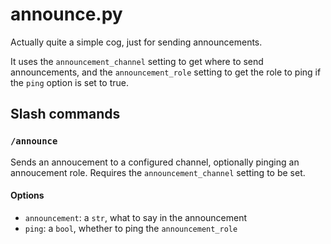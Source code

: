 # announce.py
Actually quite a simple cog, just for sending announcements.

It uses the `announcement_channel` setting to get where to send announcements, and the `announcement_role` setting to get the role to ping if the `ping` option is set to true.

## Slash commands
### `/announce`
Sends an annoucement to a configured channel, optionally pinging an annoucement role. Requires the `announcement_channel` setting to be set.

#### Options
* `announcement`: a `str`, what to say in the announcement 
* `ping`: a `bool`, whether to ping the `announcement_role`
